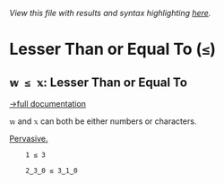*View this file with results and syntax highlighting [here](https://saltytine.github.io/BQN/help/lessthanorequalto.html).*

# Lesser Than or Equal To (`≤`)

## `𝕨 ≤ 𝕩`: Lesser Than or Equal To
[→full documentation](../doc/arithmetic.md#comparisons)

`𝕨` and `𝕩` can both be either numbers or characters.

[Pervasive.](../doc/arithmetic.md#pervasion)

        1 ≤ 3

        2‿3‿0 ≤ 3‿1‿0
